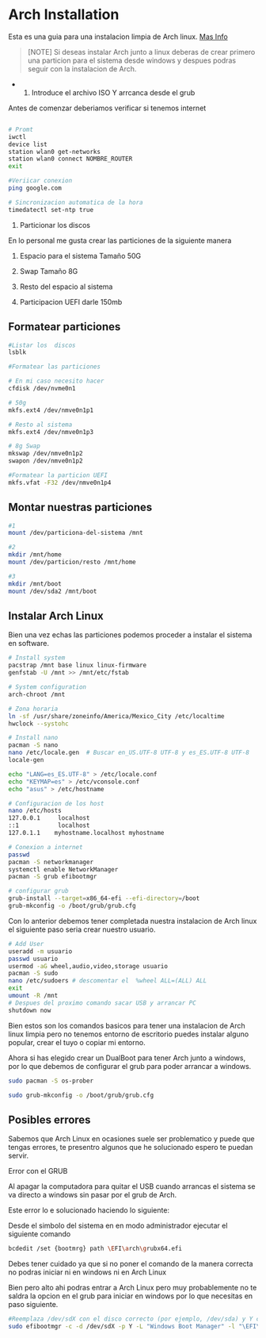 # Arch Installation

Esta es una guia para una instalacion limpia de Arch linux.
[Mas Info](https://wiki.archlinux.org/)

> [NOTE]
> Si deseas instalar Arch junto a linux deberas de crear primero una particion para
> el sistema desde windows y despues podras seguir con la instalacion de Arch.

- 1. Introduce el archivo ISO Y arrcanca desde el grub

Antes de comenzar deberiamos verificar si tenemos internet

```bash

# Promt
iwctl
device list
station wlan0 get-networks
station wlan0 connect NOMBRE_ROUTER
exit

#Veriicar conexion
ping google.com

# Sincronizacion automatica de la hora
timedatectl set-ntp true

```

1. Particionar los discos

En lo personal me gusta crear las particiones de la siguiente manera

1. Espacio para el sistema
   Tamaño 50G

2. Swap
   Tamaño 8G

3. Resto del espacio al sistema

4. Participacion UEFI darle 150mb

## Formatear particiones

```bash
#Listar los  discos
lsblk

#Formatear las particiones

# En mi caso necesito hacer
cfdisk /dev/nvme0n1

# 50g
mkfs.ext4 /dev/nmve0n1p1

# Resto al sistema
mkfs.ext4 /dev/nmve0n1p3

# 8g Swap
mkswap /dev/nmve0n1p2
swapon /dev/nmve0n1p2

#Formatear la particion UEFI
mkfs.vfat -F32 /dev/nmve0n1p4
```

## Montar nuestras particiones

```bash
#1
mount /dev/particiona-del-sistema /mnt

#2
mkdir /mnt/home
mount /dev/particion/resto /mnt/home

#3
mkdir /mnt/boot
mount /dev/sda2 /mnt/boot
```

## Instalar Arch Linux

Bien una vez echas las particiones podemos proceder a instalar el sistema en software.

```bash
# Install system
pacstrap /mnt base linux linux-firmware
genfstab -U /mnt >> /mnt/etc/fstab

# System configuration
arch-chroot /mnt

# Zona horaria
ln -sf /usr/share/zoneinfo/America/Mexico_City /etc/localtime
hwclock --systohc

# Install nano
pacman -S nano
nano /etc/locale.gen  # Buscar en_US.UTF-8 UTF-8 y es_ES.UTF-8 UTF-8
locale-gen

echo "LANG=es_ES.UTF-8" > /etc/locale.conf
echo "KEYMAP=es" > /etc/vconsole.conf
echo "asus" > /etc/hostname

# Configuracion de los host
nano /etc/hosts
127.0.0.1     localhost
::1           localhost
127.0.1.1    myhostname.localhost myhostname

# Conexion a internet
passwd
pacman -S networkmanager
systemctl enable NetworkManager
pacman -S grub efibootmgr

# configurar grub
grub-install --target=x86_64-efi --efi-directory=/boot
grub-mkconfig -o /boot/grub/grub.cfg
```

Con lo anterior debemos tener completada nuestra instalacion de Arch linux
el siguiente paso seria crear nuestro usuario.

```bash
# Add User
useradd -m usuario
passwd usuario
usermod -aG wheel,audio,video,storage usuario
pacman -S sudo
nano /etc/sudoers # descomentar el  %wheel ALL=(ALL) ALL
exit
umount -R /mnt
# Despues del proximo comando sacar USB y arrancar PC
shutdown now
```

Bien estos son los comandos basicos para tener una instalacion de Arch linux limpia
pero no tenemos entorno de escritorio puedes instalar alguno popular, crear el tuyo
o copiar mi entorno.

Ahora si has elegido crear un DualBoot para tener Arch junto a windows, por lo que debemos de configurar el grub para
poder arrancar a windows.

```bash
sudo pacman -S os-prober

sudo grub-mkconfig -o /boot/grub/grub.cfg
```

## Posibles errores

Sabemos que Arch Linux en ocasiones suele ser problematico y puede que tengas errores,
te presentro algunos que he solucionado espero te puedan servir.

Error con el GRUB

Al apagar la computadora para quitar el USB cuando arrancas el sistema se va directo a windows
sin pasar por el grub de Arch.

Este error lo e solucionado haciendo lo siguiente:

Desde el simbolo del sistema en en modo administrador ejecutar el siguiente comando

```bash
bcdedit /set {bootmrg} path \EFI\arch\grubx64.efi
```

Debes tener cuidado ya que si no poner el comando de la manera
correcta no podras iniciar ni en windows ni en Arch Linux

Bien pero alto ahi podras entrar a Arch Linux pero muy probablemente
no te saldra la opcion en el grub para iniciar en windows por lo que
necesitas en paso siguiente.

```bash
#Reemplaza /dev/sdX con el disco correcto (por ejemplo, /dev/sda) y Y con el número de partición correcto (por ejemplo, 1).
sudo efibootmgr -c -d /dev/sdX -p Y -L "Windows Boot Manager" -l "\EFI\Microsoft\Boot\bootmgfw.efi"

```

